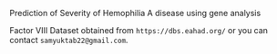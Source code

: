 Prediction of Severity of Hemophilia A disease using gene analysis

Factor VIII Dataset obtained from `https://dbs.eahad.org/` or you can contact `samyuktab22@gmail.com`.
